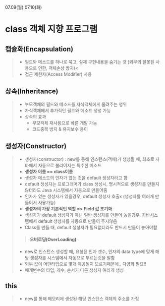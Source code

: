 07.09(월) 07.10(화)


class 객체 지향 프로그램
=======

## **캡슐화(Encapsulation)**
>  - 필드와 메소드를 하나로 묶고, 실제 구현내용을 숨기는 것
>    (외부의 잘못된 사용으로 인한, 객체손상 방지)<
>  - 접근 제한자(Access Modifier) 사용

## **상속(Inheritance)**
>  - 부모객체의 필드와 메소드를 자식객체에게 물려주는 행위
>  - 자식객체에서 추가적인 필드와 메소드 생성 가능
>  - 상속의 효과
>    + 부모객체 재사용으로 빠른 개발 가능
>    + 코드중복 방지 & 유지보수 용이

## **생성자(Constructor)**
>  - 생성자(constructor) : new를 통해 인스턴스(객체)가 생성될 때, 최초로 자바에서 자동으로 불리어지는 특수한 메소드
>  - **생성자 이름 == class이름**
>  - 생성자 메소드의 인자가 없는 것을 default 생성자라고 함
>  - default 생성자는 프로그래머가 class 생성시, 명시적으로 생성자를 만들지 않더라도 Java 시스템에서 자동으로 만들어줌
>  - 인자가 있는 생성자가 있을경우, default 생성자 호출x
    (생성자를 여러개 만들어서 사용가능)
>  - **생성자의 가장 기본적인 역할 => Field 값 초기화**
>  - 생성자가 default 생성자가 아닌 일반 생성자를 만들어 놓을경우, 자바시스템에서 default 생성자를 자동으로 만들어 주지않음
>  - Class를 만들 때, default 생성자가 필요없더라도 반드시 만들어 놓아야함
>>####  오버로딩(OverLoading)
>    + new로 인스턴스 생성할 때, 요청된 인자 갯수, 인자의 data type에 맞게 해당 생성자를 시스템에서 자동으로 부르는것을 말함
>    + 외부 값이 어떤타입으로 몇개 제공될지 모르기때문에.. 다양화 필요!!
>    + 매개변수의 타입, 개수, 순서가 다른 생성자 여러개 생성



## **this**
>  - new를 통해 메모리에 생성된 해당 인스턴스 객체의 주소를 가짐
